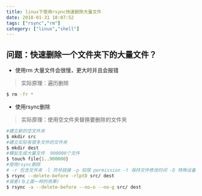 ```yaml
---
title: linux下使用rsync快速删除大量文件
date: 2018-01-31 18:07:52
tags: ["rsync","rm"]
category: ["linux","shell"]
---
```


## 问题：快速删除一个文件夹下的大量文件？
* 使用rm 大量文件会很慢，更大时并且会报错
> 实际原理：遍历删除

```bash
$ rm -fr *
```
<!--more-->

* 使用rsync删除
> 实际原理：使用空文件夹替换要删除的文件夹



```bash
#建立新的空文件夹
$ mkdir src
#建立实际有很多文件的文件夹
$ mkdir dest
#模拟生成大量文件  900000个文件
$ touch file{1..900000}
#使用rsync删除
# -r 包含文件夹 -l 符号链接 -p 权限 permission -t 保持文件修改时间 -D 特殊设备
$ rsync --delete-before -rlptD src/ dest
#或者(与上面一样的效果)
$ rsync -a --delete-before --no-o --no-g src/ dest
```
